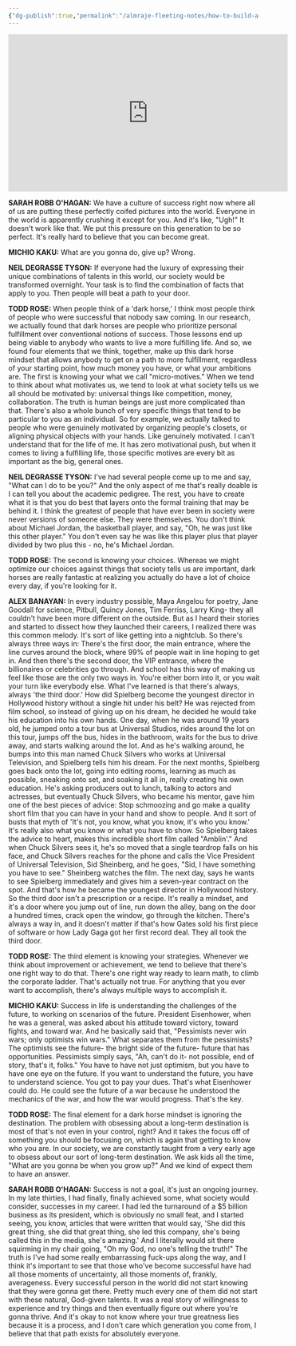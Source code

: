 ```yaml
---
{"dg-publish":true,"permalink":"/almraje-fleeting-notes/how-to-build-a-success-mindset-big-think/"}
---
```


<iframe width="560" height="315" src="https://www.youtube.com/embed/AjnNYPtNa6A" title="YouTube video player" frameborder="0" allow="accelerometer; autoplay; clipboard-write; encrypted-media; gyroscope; picture-in-picture" allowfullscreen></iframe>

**SARAH ROBB O'HAGAN:** We have a culture of success right now where all of us are putting these perfectly coifed pictures into the world. Everyone in the world is apparently crushing it except for you. And it's like, "Ugh!" It doesn't work like that. We put this pressure on this generation to be so perfect. It's really hard to believe that you can become great.

**MICHIO KAKU:** What are you gonna do, give up? Wrong.

**NEIL DEGRASSE TYSON:** If everyone had the luxury of expressing their unique combinations of talents in this world, our society would be transformed overnight. Your task is to find the combination of facts that apply to you. Then people will beat a path to your door.

**TODD ROSE:** When people think of a 'dark horse,' I think most people think of people who were successful that nobody saw coming. In our research, we actually found that dark horses are people who prioritize personal fulfillment over conventional notions of success. Those lessons end up being viable to anybody who wants to live a more fulfilling life. And so, we found four elements that we think, together, make up this dark horse mindset that allows anybody to get on a path to more fulfillment, regardless of your starting point, how much money you have, or what your ambitions are. The first is knowing your what we call "micro-motives." When we tend to think about what motivates us, we tend to look at what society tells us we all should be motivated by: universal things like competition, money, collaboration. The truth is human beings are just more complicated than that. There's also a whole bunch of very specific things that tend to be particular to you as an individual. So for example, we actually talked to people who were genuinely motivated by organizing people's closets, or aligning physical objects with your hands. Like genuinely motivated. I can't understand that for the life of me. It has zero motivational push, but when it comes to living a fulfilling life, those specific motives are every bit as important as the big, general ones.

**NEIL DEGRASSE TYSON:** I've had several people come up to me and say, "What can I do to be you?" And the only aspect of me that's really doable is I can tell you about the academic pedigree. The rest, you have to create what it is that you do best that layers onto the formal training that may be behind it. I think the greatest of people that have ever been in society were never versions of someone else. They were themselves. You don't think about Michael Jordan, the basketball player, and say, "Oh, he was just like this other player." You don't even say he was like this player plus that player divided by two plus this - no, he's Michael Jordan.

**TODD ROSE:** The second is knowing your choices. Whereas we might optimize our choices against things that society tells us are important, dark horses are really fantastic at realizing you actually do have a lot of choice every day, if you're looking for it.

**ALEX BANAYAN:** In every industry possible, Maya Angelou for poetry, Jane Goodall for science, Pitbull, Quincy Jones, Tim Ferriss, Larry King- they all couldn't have been more different on the outside. But as I heard their stories and started to dissect how they launched their careers, I realized there was this common melody. It's sort of like getting into a nightclub. So there's always three ways in: There's the first door, the main entrance, where the line curves around the block, where 99% of people wait in line hoping to get in. And then there's the second door, the VIP entrance, where the billionaires or celebrities go through. And school has this way of making us feel like those are the only two ways in. You're either born into it, or you wait your turn like everybody else. What I've learned is that there's always, always 'the third door.' How did Spielberg become the youngest director in Hollywood history without a single hit under his belt? He was rejected from film school, so instead of giving up on his dream, he decided he would take his education into his own hands. One day, when he was around 19 years old, he jumped onto a tour bus at Universal Studios, rides around the lot on this tour, jumps off the bus, hides in the bathroom, waits for the bus to drive away, and starts walking around the lot. And as he's walking around, he bumps into this man named Chuck Silvers who works at Universal Television, and Spielberg tells him his dream. For the next months, Spielberg goes back onto the lot, going into editing rooms, learning as much as possible, sneaking onto set, and soaking it all in, really creating his own education. He's asking producers out to lunch, talking to actors and actresses, but eventually Chuck Silvers, who became his mentor, gave him one of the best pieces of advice: Stop schmoozing and go make a quality short film that you can have in your hand and show to people. And it sort of busts that myth of 'It's not, you know, what you know, it's who you know.' It's really also what you know or what you have to show. So Spielberg takes the advice to heart, makes this incredible short film called "Amblin'." And when Chuck Silvers sees it, he's so moved that a single teardrop falls on his face, and Chuck Silvers reaches for the phone and calls the Vice President of Universal Television, Sid Sheinberg, and he goes, "Sid, I have something you have to see." Sheinberg watches the film. The next day, says he wants to see Spielberg immediately and gives him a seven-year contract on the spot. And that's how he became the youngest director in Hollywood history. So the third door isn't a prescription or a recipe. It's really a mindset, and it's a door where you jump out of line, run down the alley, bang on the door a hundred times, crack open the window, go through the kitchen. There's always a way in, and it doesn't matter if that's how Gates sold his first piece of software or how Lady Gaga got her first record deal. They all took the third door.

**TODD ROSE:** The third element is knowing your strategies. Whenever we think about improvement or achievement, we tend to believe that there's one right way to do that. There's one right way ready to learn math, to climb the corporate ladder. That's actually not true. For anything that you ever want to accomplish, there's always multiple ways to accomplish it.

**MICHIO KAKU:** Success in life is understanding the challenges of the future, to working on scenarios of the future. President Eisenhower, when he was a general, was asked about his attitude toward victory, toward fights, and toward war. And he basically said that, "Pessimists never win wars; only optimists win wars." What separates them from the pessimists? The optimists see the future- the bright side of the future- future that has opportunities. Pessimists simply says, "Ah, can't do it- not possible, end of story, that's it, folks." You have to have not just optimism, but you have to have one eye on the future. If you want to understand the future, you have to understand science. You got to pay your dues. That's what Eisenhower could do. He could see the future of a war because he understood the mechanics of the war, and how the war would progress. That's the key.

**TODD ROSE:** The final element for a dark horse mindset is ignoring the destination. The problem with obsessing about a long-term destination is most of that's not even in your control, right? And it takes the focus off of something you should be focusing on, which is again that getting to know who you are. In our society, we are constantly taught from a very early age to obsess about our sort of long-term destination. We ask kids all the time, "What are you gonna be when you grow up?" And we kind of expect them to have an answer.

**SARAH ROBB O'HAGAN:** Success is not a goal, it's just an ongoing journey. In my late thirties, I had finally, finally achieved some, what society would consider, successes in my career. I had led the turnaround of a $5 billion business as its president, which is obviously no small feat, and I started seeing, you know, articles that were written that would say, 'She did this great thing, she did that great thing, she led this company, she's being called this in the media, she's amazing.' And I literally would sit there squirming in my chair going, "Oh my God, no one's telling the truth!" The truth is I've had some really embarrassing fuck-ups along the way, and I think it's important to see that those who've become successful have had all those moments of uncertainty, all those moments of, frankly, averageness. Every successful person in the world did not start knowing that they were gonna get there. Pretty much every one of them did not start with these natural, God-given talents. It was a real story of willingness to experience and try things and then eventually figure out where you're gonna thrive. And it's okay to not know where your true greatness lies because it is a process, and I don't care which generation you come from, I believe that that path exists for absolutely everyone.